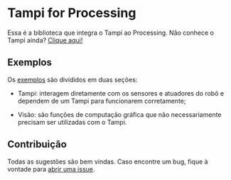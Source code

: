# Tampi for Processing

Essa é a biblioteca que integra o Tampi ao Processing. Não conhece o Tampi ainda? [Clique aqui!](https://www.youtube.com/watch?v=1UAUWMKgPjU)

## Exemplos

Os [exemplos](https://github.com/mochetti/tampi_for_processing/tree/master/examples) são divididos em duas seções:

- Tampi: interagem diretamente com os sensores e atuadores do robô e dependem de um Tampi para funcionarem corretamente;

- Visão: são funções de computação gráfica que não necessariamente precisam ser utilizadas com o Tampi.

## Contribuição

Todas as sugestões são bem vindas. Caso encontre um bug, fique à vontade para [abrir uma issue](https://github.com/mochetti/tampi_for_processing/issues/new).
